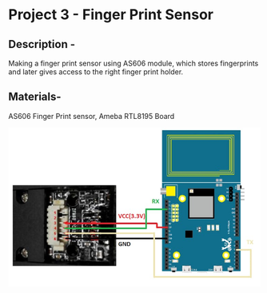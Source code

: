 # Project 3 - Finger Print Sensor
## Description -
Making a finger print sensor using AS606 module, which stores fingerprints and later gives access to the right finger print holder.
## Materials-
AS606 Finger Print sensor, Ameba RTL8195 Board

![Circuit](https://github.com/KJSashank/Task-1/blob/master/Project-3/task%201.31.jpg)
